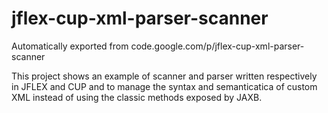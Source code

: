 # jflex-cup-xml-parser-scanner
Automatically exported from code.google.com/p/jflex-cup-xml-parser-scanner

This project shows an example of scanner and parser written respectively in JFLEX and CUP and to manage the syntax and semanticatica of custom XML instead of using the classic methods exposed by JAXB.
